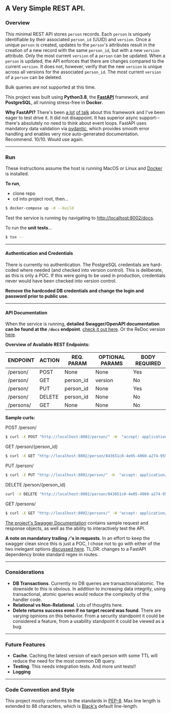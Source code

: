 ## A Very Simple REST API.

### Overview

This minimal REST API stores `person` records. Each `person` is uniquely
identifiable by their associated `person_id` (UUID) and `version`. Once
a unique `person` is created, updates to the `person`'s attributes
result in the creation of a new record with the same `person_id`, but
with a new `version` attribute. Only the most current `version` of a
`person` can be updated. When a `person` is updated, the API enforces
that there are changes compared to the current `version`. It does not,
however, verify that the new `version` is unique across all versions for
the associated `person_id`. The most current `version` of a `person` can
be deleted.

Bulk queries are not supported at this time.

This project was built using __Python3.8__, the
[__FastAPI__](https://fastapi.tiangolo.com/) framework, and
__PostgreSQL__, all running stress-free in __Docker__.

__Why FastAPI?__ There's been
[a lot](https://talkpython.fm/episodes/show/284/modern-and-fast-apis-with-fastapi)
[of talk](https://pythonbytes.fm/episodes/show/192/calculations-by-hand-but-in-the-compter-with-handcalcs)
about this framework and I've been eager to test drive it. It did not
disappoint. It has superior async support--there's absolutely no need
to think about event loops. FastAPI uses mandatory data validation via
[pydantic](https://pydantic-docs.helpmanual.io/), which provides smooth
error handling and enables very nice auto-generated documentation.
Recommend. 10/10. Would use again.
___

### Run

These instructions assume the host is running MacOS or Linux and
[Docker](https://www.docker.com/) is installed.

__To run__,
* clone repo
* cd into project root, then...

```bash
$ docker-compose up -d --build
```

Test the service is running by navigating to
[http://localhost:8002/docs](http://localhost:8002/docs).

To run the __unit tests__...

```bash
$ tox --
```
___

#### Authentication and Credentials

There is currently no authentication. The PostgreSQL credentials are
hard-coded where needed (and checked into version control). This is
deliberate, as this is only a POC. If this were going to be used in
production, credentials never would have been checked into version
control.

__Remove the hardcoded DB credentials and change the login and password
prior to public use.__
___

#### API Documentation

When the service is running, __detailed Swagger/OpenAPI documentation
can be found at the `/docs` endpoint__.
[check it out here](http://localhost:8002/docs). Or the ReDoc version
[here](http://localhost:8002/redoc).

__Overview of Available REST Endpoints:__

| ENDPOINT | ACTION | REQ. PARAM | OPTIONAL PARAMS | BODY REQUIRED |
|---       |---     |---         | ---             | ---           |
| /person/ | POST   | None       | None            | Yes           |
| /person/ | GET    | person_id  | version         | No            |
| /person/ | PUT    | person_id  | None            | Yes           |
| /person/ | DELETE | person_id  | None            | No            |
| /persons/| GET    | None       | None            | No            |

__Sample curls:__

POST /person/
```bash
$ curl -X POST "http://localhost:8002/person/" -H  "accept: application/json" -H  "Content-Type: application/json" -d '{"first_name":"guido","last_name":"van rossum","email":"guidovr@python.com","age":64}' -i
```

GET /person/{person_id}
```bash
$ curl -X GET "http://localhost:8002/person/843651c0-4e05-4960-a274-95578912bfe1" -H "accept: application/json" -i
```

PUT /person/
```bash
$ curl -X PUT "http://localhost:8002/person/" -H  "accept: application/json" -H  "Content-Type: application/json" -d "{'person_id':'843651c0-4e05-4960-a274-95578912bfe1','email':'guidovr@python3.com'}" -i
```

DELETE /person/{person_id}
```bash
curl -X DELETE "http://localhost:8002/person/843651c0-4e05-4960-a274-95578912bfe1" -H  "accept: application/json" -i
```

GET /persons/
```bash
$ curl -X GET "http://localhost:8002/persons/" -H "accept: application/json" -i
```

[The project's Swagger Documentation](http://localhost:8002/docs)
contains sample request and response objects, as well as the ability to
interactively test the API.

__A note on mandatory trailing `/`'s in requests__. In an effort to keep
the swagger clean since this is just a POC, I chose not to go with
either of the two inelegant options
[discussed here](https://github.com/tiangolo/fastapi/issues/1127).
TL;DR: changes to a FastAPI dependency broke standard regex in routes.
___

### Considerations
* __DB Transactions__. Currently no DB queries are transactional/atomic.
The downside to this is obvious. In addition to increasing data
integrity, using transactional, atomic queries would reduce the
complexity of the handler code.
* __Relational vs Non-Relational__. Lots of thoughts here.
* __Delete returns success even if no target record was found__. There
are varying opinions on this behavior. From a security standpoint it
could be considered a feature, from a usability standpoint it could be
viewed as a bug.
___

### Future Features

* __Cache__. Caching the latest version of each person with some TTL
will reduce the need for the most common DB query.
* __Testing__. This needs integration tests. And more unit tests!!
* __Logging__
___

### Code Convention and Style

This project mostly conforms to the standards in
[PEP-8](https://www.python.org/dev/peps/pep-0008/). Max line length is
extended to 88 characters, which is
[Black's](https://pypi.org/project/black/) default line-length.
